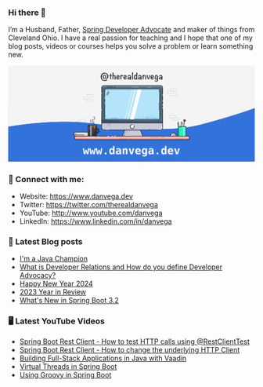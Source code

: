 ### Hi there 👋

I’m a Husband, Father, [Spring Developer Advocate](https://tanzu.vmware.com/developer/advocates/) and maker of things from Cleveland Ohio. I have a real passion for teaching and I hope that one of my blog posts, videos or courses helps you solve a problem or learn something new.

![Profile Header](./github_profile_header.png)

### 🤝 Connect with me:

- Website: https://www.danvega.dev
- Twitter: https://twitter.com/therealdanvega
- YouTube: http://www.youtube.com/danvega
- LinkedIn: https://www.linkedin.com/in/danvega

### 📝 Latest Blog posts

<!-- BLOG-POST-LIST:START -->
- [I&#39;m a Java Champion](/blog/2024/01/21/java-champion)
- [What is Developer Relations and How do you define Developer Advocacy?](/blog/2024/01/15/developer-advocate)
- [Happy New Year 2024](/blog/2024/01/01/happy-new-year-2024)
- [2023 Year in Review](/blog/2023/12/30/2023-year-in-review)
- [What&#39;s New in Spring Boot 3.2](/blog/2023/12/20/spring-boot-3-2)
<!-- BLOG-POST-LIST:END -->

### 🖥 Latest YouTube Videos

<!-- YOUTUBE:START -->
- [Spring Boot Rest Client - How to test HTTP calls using @RestClientTest](https://www.youtube.com/watch?v=jhhi03AIin4)
- [Spring Boot Rest Client - How to change the underlying HTTP Client](https://www.youtube.com/watch?v=9M0NggD6Mbw)
- [Building Full-Stack Applications in Java with Vaadin](https://www.youtube.com/watch?v=5jRwAWjMoZU)
- [Virtual Threads in Spring Boot](https://www.youtube.com/watch?v=7jU8_knPcZE)
- [Using Groovy in Spring Boot](https://www.youtube.com/watch?v=A9x8a42tUlw)
<!-- YOUTUBE:END -->
